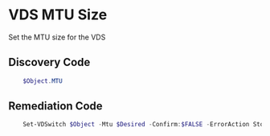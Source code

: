 # VDS MTU Size
Set the MTU size for the VDS
## Discovery Code
```powershell
    $Object.MTU
```

## Remediation Code
```powershell
    Set-VDSwitch $Object -Mtu $Desired -Confirm:$FALSE -ErrorAction Stop
```
